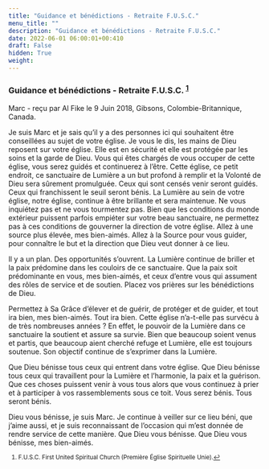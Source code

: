 ```yaml
---
title: "Guidance et bénédictions - Retraite F.U.S.C."
menu_title: ""
description: "Guidance et bénédictions - Retraite F.U.S.C."
date: 2022-06-01 06:00:01+00:410
draft: False
hidden: True
weight:
---
```

### Guidance et bénédictions - Retraite F.U.S.C. <sup id="a1">[1](#f1)</sup>

Marc - reçu par Al Fike le 9 Juin 2018, Gibsons, Colombie-Britannique, Canada.

Je suis Marc et je sais qu’il y a des personnes ici qui souhaitent être conseillées au sujet de votre église. Je vous le dis, les mains de Dieu reposent sur votre église. Elle est en sécurité et elle est protégée par les soins et la garde de Dieu. Vous qui êtes chargés de vous occuper de cette église, vous serez guidés et continuerez à l’être. Cette église, ce petit endroit, ce sanctuaire de Lumière a un but profond à remplir et la Volonté de Dieu sera sûrement promulguée. Ceux qui sont censés venir seront guidés. Ceux qui franchissent le seuil seront bénis. La Lumière au sein de votre église, notre église, continue à être brillante et sera maintenue. Ne vous inquiétez pas et ne vous tourmentez pas. Bien que les conditions du monde extérieur puissent parfois empiéter sur votre beau sanctuaire, ne permettez pas à ces conditions de gouverner la direction de votre église. Allez à une source plus élevée, mes bien-aimés. Allez à la Source pour vous guider, pour connaître le but et la direction que Dieu veut donner à ce lieu.

Il y a un plan. Des opportunités s’ouvrent. La Lumière continue de briller et la paix prédomine dans les couloirs de ce sanctuaire. Que la paix soit prédominante en vous, mes bien-aimés, et ceux d’entre vous qui assument des rôles de service et de soutien. Placez vos prières sur les bénédictions de Dieu.

Permettez à Sa Grâce d’élever et de guérir, de protéger et de guider, et tout ira bien, mes bien-aimés. Tout ira bien. Cette église n’a-t-elle pas survécu à de très nombreuses années ? En effet, le pouvoir de la Lumière dans ce sanctuaire la soutient et assure sa survie. Bien que beaucoup soient venus et partis, que beaucoup aient cherché refuge et Lumière, elle est toujours soutenue. Son objectif continue de s’exprimer dans la Lumière.

Que Dieu bénisse tous ceux qui entrent dans votre église. Que Dieu bénisse tous ceux qui travaillent pour la Lumière et l’harmonie, la paix et la guérison. Que ces choses puissent venir à vous tous alors que vous continuez à prier et à participer à vos rassemblements sous ce toit. Vous serez bénis. Tous seront bénis.

Dieu vous bénisse, je suis Marc. Je continue à veiller sur ce lieu béni, que j’aime aussi, et je suis reconnaissant de l’occasion qui m’est donnée de rendre service de cette manière. Que Dieu vous bénisse. Que Dieu vous bénisse, mes bien-aimés.
<small>

1. <large id="f1"> F.U.S.C. First United Spiritual Church (Première Église Spirituelle Unie).[↩](#a1)
